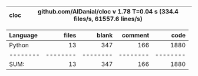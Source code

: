 cloc|github.com/AlDanial/cloc v 1.78  T=0.04 s (334.4 files/s, 61557.6 lines/s)
--- | ---

Language|files|blank|comment|code
:-------|-------:|-------:|-------:|-------:
Python|13|347|166|1880
--------|--------|--------|--------|--------
SUM:|13|347|166|1880

